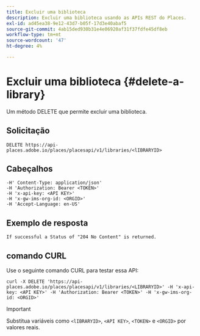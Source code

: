 ```yaml
---
title: Excluir uma biblioteca
description: Excluir uma biblioteca usando as APIs REST do Places.
exl-id: ad45ea38-9e12-43d7-b05f-17d3e40abaf5
source-git-commit: 4ab15ded930b31e4e06920af31f37fdfe45df8eb
workflow-type: tm+mt
source-wordcount: '47'
ht-degree: 4%

---
```


# Excluir uma biblioteca {#delete-a-library}

Um método DELETE que permite excluir uma biblioteca.

## Solicitação

```text
DELETE https://api-places.adobe.io/places/placesapi/v1/libraries/<lIBRARYID>
```

## Cabeçalhos

```text
-H' Content-Type: application/json'  
-H 'Authorization: Bearer <TOKEN>'  
-H 'x-api-key: <API KEY>'  
-H 'x-gw-ims-org-id: <ORGID>'  
-H 'Accept-Language: en-US'
```

## Exemplo de resposta

```text
If successful a Status of "204 No Content" is returned.
```

## comando CURL

Use o seguinte comando CURL para testar essa API:

```text
curl -X DELETE 'https://api-places.adobe.io/places/placesapi/v1/libraries/<LIBRARYID>' -H 'x-api-key: <API KEY>' -H 'Authorization: Bearer <TOKEN>' -H 'x-gw-ims-org-id: <ORGID>'
```

>[!IMPORTANT]
>
>Substitua variáveis como `<lIBRARYID>`, `<API KEY>`, `<TOKEN>` e `<ORGID>` por valores reais.
